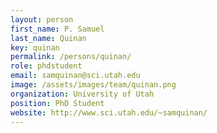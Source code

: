 ```yaml
---
layout: person
first_name: P. Samuel
last_name: Quinan
key: quinan
permalink: /persons/quinan/
role: phdstudent
email: samquinan@sci.utah.edu
image: /assets/images/team/quinan.png
organization: University of Utah
position: PhD Student
website: http://www.sci.utah.edu/~samquinan/
---
```

